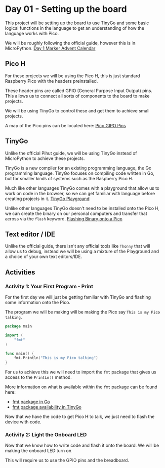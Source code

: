 # Day 01 - Setting up the board

This project will be setting up the board to use TinyGo and some basic logical
functions in the language to get an understanding of how the language works with
Pico.

We will be roughly following the official guide, however this is in MicroPython.
[Day 1 Marker Advent Calendar](https://thepihut.com/blogs/raspberry-pi-tutorials/maker-advent-calendar-day-1-getting-started)

## Pico H
For these projects we will be using the Pico H, this is just standard Raspberry Pico with the headers preinstalled.

These header pins are called GPIO (General Purpose Input Output) pins.
This allows us to connect all sorts of components to the board to make projects.

We will be using TinyGo to control these and get them to achieve small projects.

A map of the Pico pins can be located here: [Pico GIPO Pins](https://cdn.shopify.com/s/files/1/0176/3274/files/Pico-R3-A4-Pinout_f22e6644-b3e4-4997-a192-961c55fc8cae.pdf?v=1664490511)

## TinyGo
Unlike the official Pihut guide, we will be using TinyGo instead of MicroPython to achieve these projects.

TinyGo is a new compiler for an existing programming language, 
the Go programming language. TinyGo focuses on compiling code written in Go, 
but for smaller kinds of systems such as the Raspberry Pico H.

Much like other languages TinyGo comes with a playground that allow us to work on code in the browser,
so we can get familiar with language before creating projects in it. [TinyGo Playground](https://play.tinygo.org/)

Unlike other languages TinyGo doesn't need to be installed onto the Pico H, we can create the binary on our personal computers
and transfer that across via the `flash` keyword.
[Flashing Binary onto a Pico](https://tinygo.org/docs/reference/microcontrollers/pico/)

## Text editor / IDE
Unlike the official guide, there isn't any official tools like `Thonny` that will allow us to debug, instead we will be
using a mixture of the Playground and a choice of your own text editors/IDE.

## Activities
### Activity 1: Your First Program - Print

For the first day we will just be getting familiar with TinyGo and flashing some information onto the Pico.

The program we will be making will be making the Pico say `This is my Pico talking`.

```go
package main

import (
	"fmt"
)

func main() {
	fmt.Println("This is my Pico talking")
}
```

For us to achieve this we will need to import the `fmt` package that gives us access to the `PrintLn()` method.

More information on what is available within the `fmt` package can be found here:
- [fmt package in Go](https://pkg.go.dev/fmt)
- [fmt package availability in TinyGo](https://tinygo.org/docs/reference/lang-support/stdlib/#fmt)

Now that we have the code to get Pico H to talk, we just need to flash the device with code.

### Activity 2: Light the Onboard LED

Now that we know how to write code and flash it onto the board. We will be making the onboard LED turn on.

This will require us to use the GPIO pins and the breadboard.


